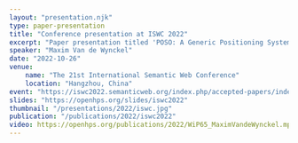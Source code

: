 ```yaml
---
layout: "presentation.njk"
type: paper-presentation
title: "Conference presentation at ISWC 2022"
excerpt: "Paper presentation titled 'POSO: A Generic Positioning System Ontology'"
speaker: "Maxim Van de Wynckel"
date: "2022-10-26"
venue:
    name: "The 21st International Semantic Web Conference"
    location: "Hangzhou, China"
event: "https://iswc2022.semanticweb.org/index.php/accepted-papers/index.html"
slides: "https://openhps.org/slides/iswc2022"
thumbnail: "/presentations/2022/iswc.jpg"
publication: "/publications/2022/iswc2022"
video: https://openhps.org/publications/2022/WiP65_MaximVandeWynckel.mp4
---
```

